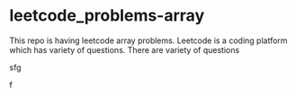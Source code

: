# leetcode_problems-array
This repo is having leetcode array problems.
Leetcode is a coding platform which has variety of questions.
There are variety of questions

sfg

f
